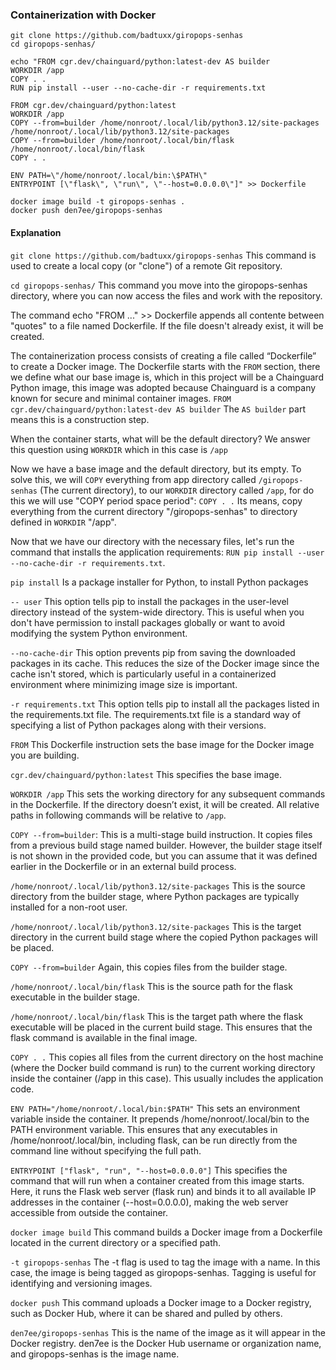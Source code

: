 ### Containerization with Docker

```
git clone https://github.com/badtuxx/giropops-senhas
cd giropops-senhas/

echo "FROM cgr.dev/chainguard/python:latest-dev AS builder
WORKDIR /app
COPY . .
RUN pip install --user --no-cache-dir -r requirements.txt

FROM cgr.dev/chainguard/python:latest
WORKDIR /app
COPY --from=builder /home/nonroot/.local/lib/python3.12/site-packages /home/nonroot/.local/lib/python3.12/site-packages
COPY --from=builder /home/nonroot/.local/bin/flask /home/nonroot/.local/bin/flask
COPY . .

ENV PATH=\"/home/nonroot/.local/bin:\$PATH\"
ENTRYPOINT [\"flask\", \"run\", \"--host=0.0.0.0\"]" >> Dockerfile

docker image build -t giropops-senhas .
docker push den7ee/giropops-senhas
```

#### Explanation

`git clone https://github.com/badtuxx/giropops-senhas` This command is used to create a local copy (or "clone") of a remote Git repository.

`cd giropops-senhas/` This command you move into the giropops-senhas directory, where you can now access the files and work with the repository.

The command echo "FROM ..." >> Dockerfile appends all contente between "quotes" to a file named Dockerfile. If the file doesn't already exist, it will be created.

The containerization process consists of creating a file called “Dockerfile” to create a Docker image. The Dockerfile starts with the ```FROM``` section, there we define what our base image is, which in this project will be a Chainguard Python image, this image was adopted because Chainguard is a company known for secure and minimal container images.
`
FROM cgr.dev/chainguard/python:latest-dev AS builder
`
The `AS builder` part means this is a construction step.

When the container starts, what will be the default directory? We answer this question using `WORKDIR` which in this case is `/app`

Now we have a base image and the default directory, but its empty. To solve this, we will `COPY` everything from app directory called `/giropops-senhas` (The current directory), to our `WORKDIR` directory called `/app`, for do this we will use "COPY period space period": `COPY . .` Its means, copy everything from the current directory "/giropops-senhas" to directory defined in `WORKDIR` "/app".

Now that we have our directory with the necessary files, let's run the command that installs the application requirements: `RUN pip install --user --no-cache-dir -r requirements.txt`.

`pip install` Is a package installer for Python, to install Python packages

`-- user` This option tells pip to install the packages in the user-level directory instead of the system-wide directory. This is useful when you don't have permission to install packages globally or want to avoid modifying the system Python environment.

`--no-cache-dir` This option prevents pip from saving the downloaded packages in its cache. This reduces the size of the Docker image since the cache isn't stored, which is particularly useful in a containerized environment where minimizing image size is important.

`-r requirements.txt` This option tells pip to install all the packages listed in the requirements.txt file. The requirements.txt file is a standard way of specifying a list of Python packages along with their versions.

`FROM` This Dockerfile instruction sets the base image for the Docker image you are building.

`cgr.dev/chainguard/python:latest` This specifies the base image.

`WORKDIR /app` This sets the working directory for any subsequent commands in the Dockerfile. If the directory doesn’t exist, it will be created. All relative paths in following commands will be relative to `/app`.

`COPY --from=builder`: This is a multi-stage build instruction. It copies files from a previous build stage named builder. However, the builder stage itself is not shown in the provided code, but you can assume that it was defined earlier in the Dockerfile or in an external build process.

`/home/nonroot/.local/lib/python3.12/site-packages` This is the source directory from the builder stage, where Python packages are typically installed for a non-root user.

`/home/nonroot/.local/lib/python3.12/site-packages` This is the target directory in the current build stage where the copied Python packages will be placed.

`COPY --from=builder` Again, this copies files from the builder stage.

`/home/nonroot/.local/bin/flask` This is the source path for the flask executable in the builder stage.

`/home/nonroot/.local/bin/flask` This is the target path where the flask executable will be placed in the current build stage. This ensures that the flask command is available in the final image.

`COPY . .` This copies all files from the current directory on the host machine (where the Docker build command is run) to the current working directory inside the container (/app in this case). This usually includes the application code.

`ENV PATH="/home/nonroot/.local/bin:$PATH"` This sets an environment variable inside the container. It prepends /home/nonroot/.local/bin to the PATH environment variable. This ensures that any executables in /home/nonroot/.local/bin, including flask, can be run directly from the command line without specifying the full path.

`ENTRYPOINT ["flask", "run", "--host=0.0.0.0"]` This specifies the command that will run when a container created from this image starts. Here, it runs the Flask web server (flask run) and binds it to all available IP addresses in the container (--host=0.0.0.0), making the web server accessible from outside the container.

`docker image build` This command builds a Docker image from a Dockerfile located in the current directory or a specified path.

`-t giropops-senhas` The -t flag is used to tag the image with a name. In this case, the image is being tagged as giropops-senhas. Tagging is useful for identifying and versioning images.

`docker push` This command uploads a Docker image to a Docker registry, such as Docker Hub, where it can be shared and pulled by others.

`den7ee/giropops-senhas` This is the name of the image as it will appear in the Docker registry. den7ee is the Docker Hub username or organization name, and giropops-senhas is the image name.
